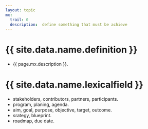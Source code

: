 ```yaml
---
layout: topic
mx:
  trail: 0
  description:  define something that must be achieve
---
```



# {{ site.data.name.definition }}
- {{ page.mx.description }}.

# {{ site.data.name.lexicalfield }}
- stakeholders, contributors, partners, participants.
- program, planing, agenda.
- aim, goal, purpose, objective, target, outcome.
- srategy, blueprint.
- roadmap, due date.
